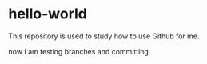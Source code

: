 # hello-world
This repository is used to study how to use Github for me.

now I am testing branches and committing.
